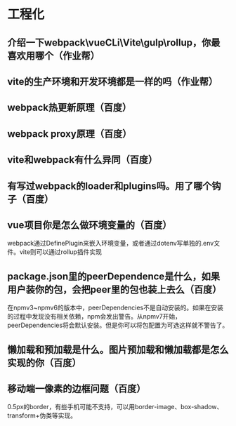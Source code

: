 # 工程化

## 介绍一下webpack\vueCLi\Vite\gulp\rollup，你最喜欢用哪个（作业帮）

## vite的生产环境和开发环境都是一样的吗（作业帮）

## webpack热更新原理（百度）

## webpack proxy原理（百度）

## vite和webpack有什么异同（百度）

## 有写过webpack的loader和plugins吗。用了哪个钩子（百度）

## vue项目你是怎么做环境变量的（百度）

webpack通过DefinePlugin来嵌入环境变量，或者通过dotenv写单独的.env文件。vite则可以通过rollup插件实现

## package.json里的peerDependence是什么，如果用户装你的包，会把peer里的包也装上去么（百度）

在npmv3~npmv6的版本中，peerDependencies不是自动安装的。如果在安装的过程中发现没有相关依赖，npm会发出警告。从npmv7开始，peerDependencies将会默认安装。但是你可以将包配置为可选这样就不警告了。

## 懒加载和预加载是什么。图片预加载和懒加载都是怎么实现的你（百度）

## 移动端一像素的边框问题（百度）

0.5px的border，有些手机可能不支持，可以用border-image、box-shadow、transform+伪类等实现。
